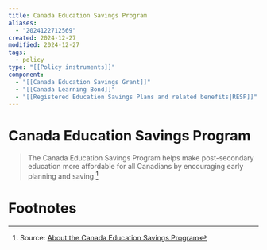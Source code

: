 ```yaml
---
title: Canada Education Savings Program
aliases:
  - "2024122712569"
created: 2024-12-27
modified: 2024-12-27
tags:
  - policy
type: "[[Policy instruments]]"
component:
  - "[[Canada Education Savings Grant]]"
  - "[[Canada Learning Bond]]"
  - "[[Registered Education Savings Plans and related benefits|RESP]]"
---
```

# Canada Education Savings Program
> The Canada Education Savings Program helps make post-secondary education more affordable for all Canadians by encouraging early planning and saving.[^1]
# Footnotes

[^1]: Source: [About the Canada Education Savings Program](https://www.canada.ca/en/employment-social-development/programs/canada-education-savings.html)
